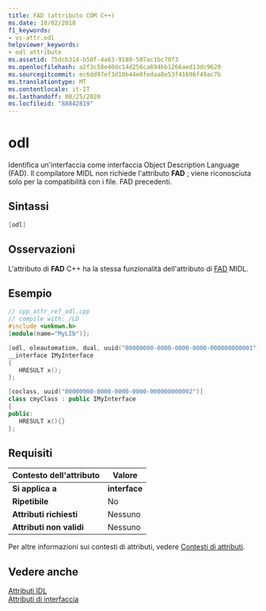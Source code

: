 ```yaml
---
title: FAD (attributo COM C++)
ms.date: 10/02/2018
f1_keywords:
- vc-attr.odl
helpviewer_keywords:
- odl attribute
ms.assetid: 75dcb314-b50f-4a63-9180-507ac1bc78f3
ms.openlocfilehash: a2f3c58e40dc14d256ca694bb1266aed13dc9620
ms.sourcegitcommit: ec6dd97ef3d10b44e0fedaa8e53f41696f49ac7b
ms.translationtype: MT
ms.contentlocale: it-IT
ms.lasthandoff: 08/25/2020
ms.locfileid: "88842819"
---
```

# <a name="odl"></a>odl

Identifica un'interfaccia come interfaccia Object Description Language (FAD). Il compilatore MIDL non richiede l'attributo **FAD** ; viene riconosciuta solo per la compatibilità con i file. FAD precedenti.

## <a name="syntax"></a>Sintassi

```cpp
[odl]
```

## <a name="remarks"></a>Osservazioni

L'attributo di **FAD** C++ ha la stessa funzionalità dell'attributo di [FAD](/windows/win32/Midl/odl) MIDL.

## <a name="example"></a>Esempio

```cpp
// cpp_attr_ref_odl.cpp
// compile with: /LD
#include <unknwn.h>
[module(name="MyLIb")];

[odl, oleautomation, dual, uuid("00000000-0000-0000-0000-000000000001")]
__interface IMyInterface
{
   HRESULT x();
};

[coclass, uuid("00000000-0000-0000-0000-000000000002")]
class cmyClass : public IMyInterface
{
public:
   HRESULT x(){}
};
```

## <a name="requirements"></a>Requisiti

| Contesto dell'attributo | Valore |
|-|-|
|**Si applica a**|**interface**|
|**Ripetibile**|No|
|**Attributi richiesti**|Nessuno|
|**Attributi non validi**|Nessuno|

Per altre informazioni sui contesti di attributi, vedere [Contesti di attributi](cpp-attributes-com-net.md#contexts).

## <a name="see-also"></a>Vedere anche

[Attributi IDL](idl-attributes.md)<br/>
[Attributi di interfaccia](interface-attributes.md)
